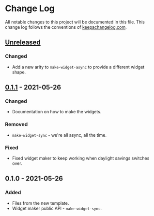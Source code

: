 # Change Log
All notable changes to this project will be documented in this file. This change log follows the conventions of [keepachangelog.com](http://keepachangelog.com/).

## [Unreleased]
### Changed
- Add a new arity to `make-widget-async` to provide a different widget shape.

## [0.1.1] - 2021-05-26
### Changed
- Documentation on how to make the widgets.

### Removed
- `make-widget-sync` - we're all async, all the time.

### Fixed
- Fixed widget maker to keep working when daylight savings switches over.

## 0.1.0 - 2021-05-26
### Added
- Files from the new template.
- Widget maker public API - `make-widget-sync`.

[Unreleased]: https://github.com/your-name/projeto/compare/0.1.1...HEAD
[0.1.1]: https://github.com/your-name/projeto/compare/0.1.0...0.1.1
